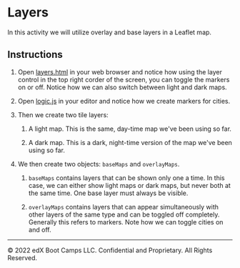# Layers

In this activity we will utilize overlay and base layers in a Leaflet map.

## Instructions

1. Open [layers.html](Solved/index.html) in your web browser and notice how using the layer control in the top right corder of the screen, you can toggle the markers on or off. Notice how we can also switch between light and dark maps.

2. Open [logic.js](Solved/logic.js) in your editor and notice how we create markers for cities.

3. Then we create two tile layers:

   1. A light map. This is the same, day-time map we've been using so far.

   2. A dark map. This is a dark, night-time version of the map we've been using so far.

4. We then create two objects: `baseMaps` and `overlayMaps`.

   1. `baseMaps` contains layers that can be shown only one a time. In this case, we can either show light maps or dark maps, but never both at the same time. One base layer must always be visible.

   2. `overlayMaps` contains layers that can appear simultaneously with other layers of the same type and can be toggled off completely. Generally this refers to markers. Note how we can toggle cities on and off.

---

© 2022 edX Boot Camps LLC. Confidential and Proprietary. All Rights Reserved.